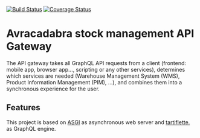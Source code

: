 [![Build Status](
https://github.com/avracadabra/api-gateway/workflows/pipline/badge.svg?branch=master)](
https://github.com/avracadabra/api-gateway/actions?query=branch%3Amaster)
[![Coverage Status](
https://coveralls.io/repos/github/avracadabra/api-gateway/badge.svg?branch=master)](
https://coveralls.io/github/avracadabra/api-gateway?branch=master)


# Avracadabra stock management API Gateway

The API gateway takes all GraphQL API requests from a client
(frontend: mobile app, browser app..., scripting or any other services),
determines which services are needed (Warehouse Management System (WMS),
Product Information Management (PIM), ...),
and combines them into a synchronous experience for the user.

## Features

This project is based on [ASGI](https://asgi.readthedocs.io) as asynchronous
web server and [tartiflette.](https://tartiflette.io) as GraphQL engine.
